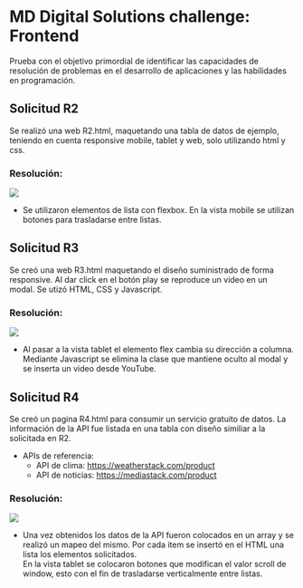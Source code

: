 # MD Digital Solutions challenge: Frontend
 Prueba con el objetivo primordial de identificar las capacidades de resolución de problemas en el 
desarrollo de aplicaciones y las habilidades en programación.

## Solicitud R2
Se realizó una web R2.html, maquetando una tabla de datos de ejemplo, teniendo en cuenta responsive mobile, tablet y web, solo utilizando html y css.

### Resolución:    

![](https://i.ibb.co/yqRJDFt/R2-Presentaci-n.jpg)
* Se utilizaron elementos de lista con flexbox. En la vista mobile se utilizan botones para trasladarse entre listas.

## Solicitud R3
Se creó una web R3.html maquetando el diseño suministrado de forma responsive. Al dar click en el botón play se reproduce un video en un modal.
Se utizó HTML, CSS y Javascript. 

### Resolución:    

![](https://i.ibb.co/6RW7BqL/R3-Presentaci-n.jpg)
* Al pasar a la vista tablet el elemento flex cambia su dirección a columna. Mediante Javascript se elimina la clase que mantiene oculto al modal y se inserta un video desde YouTube.

## Solicitud R4
Se creó un pagina R4.html para consumir un servicio gratuito de datos. La información de la API fue listada en una tabla con diseño similiar a la solicitada en R2.

* APIs de referencia:
    * API de clima: https://weatherstack.com/product
    * API de noticias: https://mediastack.com/product

### Resolución:    

![](https://i.ibb.co/Bs446TC/R4-Presentaci-n.jpg)
* Una vez obtenidos los datos de la API fueron colocados en un array y se realizó un mapeo del mismo.
Por cada item se insertó en el HTML una lista los elementos solicitados.<br>
En la vista tablet se colocaron botones que modifican el valor scroll de window, esto con el fin de trasladarse verticalmente entre listas.
